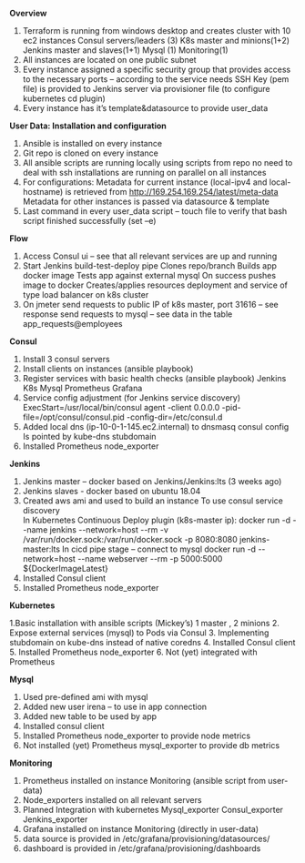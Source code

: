 **Overview**

1. Terraform is running from windows desktop and creates cluster with 10 ec2 instances
    Consul servers/leaders (3)
    K8s master and minions(1+2)
    Jenkins master and slaves(1+1)
    Mysql (1)
    Monitoring(1)
2. All instances are located on one public subnet 
3. Every instance assigned a specific security group that provides access to the necessary ports – according to the service needs
    SSH Key (pem file) is provided to Jenkins server via provisioner file (to configure kubernetes cd plugin) 
4. Every instance has it’s template&datasource to provide user_data

**User Data: Installation and configuration** 

1. Ansible is installed on every instance
2. Git repo is cloned on every instance
3. All ansible scripts are running locally using scripts from repo
        no need to deal with ssh
        installations are running on parallel on all instances  
4.  For configurations:
        Metadata for current instance (local-ipv4 and local-hostname) is retrieved from http://169.254.169.254/latest/meta-data
        Metadata for other instances is passed via datasource & template
5. Last command in every user_data script – touch file to verify that bash script finished successfully (set –e) 

**Flow**

1. Access Consul ui – see that all relevant services are up and running
2. Start Jenkins build-test-deploy pipe
        Clones repo/branch
        Builds app docker image
        Tests app against external mysql
        On success pushes image to docker
        Creates/applies resources deployment and service of type load balancer on k8s cluster
3. On jmeter 
        send requests to public IP of k8s master, port 31616 – see response
        send requests to mysql – see data in the table app_requests@employees 
        
**Consul**

1. Install 3 consul servers 
2. Install clients on instances (ansible playbook)
3. Register services with basic health checks (ansible playbook)
        Jenkins
        K8s
        Mysql
        Prometheus
        Grafana
4. Service config adjustment (for Jenkins service discovery)
    ExecStart=/usr/local/bin/consul agent -client 0.0.0.0 -pid-file=/opt/consul/consul.pid -config-dir=/etc/consul.d
5. Added local dns (ip-10-0-1-145.ec2.internal) to dnsmasq consul config  
    Is pointed by kube-dns stubdomain
6.  Installed Prometheus node_exporter 

**Jenkins**

1. Jenkins master – docker based on Jenkins/Jenkins:lts (3 weeks ago) 
2. Jenkins slaves - docker based on ubuntu 18.04
3. Created aws ami and used to build an instance
     To use consul service discovery  
        In Kubernetes Continuous Deploy plugin (k8s-master ip):
	        docker run -d --name jenkins --network=host --rm -v /var/run/docker.sock:/var/run/docker.sock -p 	8080:8080 jenkins-master:lts 
     In cicd pipe stage – connect to mysql
            docker run -d --network=host --name webserver --rm -p 5000:5000 ${DockerImageLatest}
4. Installed Consul client
5. Installed Prometheus node_exporter

**Kubernetes**

1.Basic installation with ansible scripts (Mickey’s)
    1 master , 2 minions
2. Expose external services (mysql) to Pods via Consul
3. Implementing stubdomain on kube-dns instead of native coredns
4. Installed Consul client 
5. Installed Prometheus node_exporter 
6. Not (yet) integrated with Prometheus

**Mysql**

1. Used pre-defined ami with mysql 
2. Added new user irena – to use in app connection
3. Added new table to be used by app
4. Installed consul client
5. Installed Prometheus node_exporter to provide node metrics
6. Not installed (yet) Prometheus mysql_exporter to provide db metrics 

**Monitoring**

1. Prometheus installed on instance Monitoring (ansible script from user-data)
2. Node_exporters installed on all relevant servers
3. Planned
    Integration with kubernetes
    Mysql_exporter
    Consul_exporter
    Jenkins_exporter
4. Grafana installed on instance Monitoring (directly in user-data)
5. data source is provided in /etc/grafana/provisioning/datasources/
6. dashboard is provided in /etc/grafana/provisioning/dashboards

